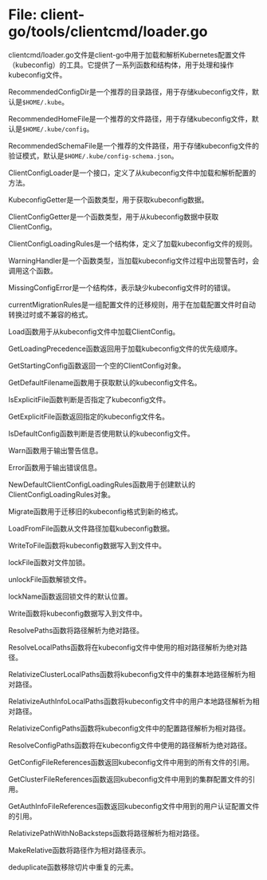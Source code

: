# File: client-go/tools/clientcmd/loader.go

clientcmd/loader.go文件是client-go中用于加载和解析Kubernetes配置文件（kubeconfig）的工具。它提供了一系列函数和结构体，用于处理和操作kubeconfig文件。

RecommendedConfigDir是一个推荐的目录路径，用于存储kubeconfig文件，默认是`$HOME/.kube`。

RecommendedHomeFile是一个推荐的文件路径，用于存储kubeconfig文件，默认是`$HOME/.kube/config`。

RecommendedSchemaFile是一个推荐的文件路径，用于存储kubeconfig文件的验证模式，默认是`$HOME/.kube/config-schema.json`。

ClientConfigLoader是一个接口，定义了从kubeconfig文件中加载和解析配置的方法。

KubeconfigGetter是一个函数类型，用于获取kubeconfig数据。

ClientConfigGetter是一个函数类型，用于从kubeconfig数据中获取ClientConfig。

ClientConfigLoadingRules是一个结构体，定义了加载kubeconfig文件的规则。

WarningHandler是一个函数类型，当加载kubeconfig文件过程中出现警告时，会调用这个函数。

MissingConfigError是一个结构体，表示缺少kubeconfig文件时的错误。

currentMigrationRules是一组配置文件的迁移规则，用于在加载配置文件时自动转换过时或不兼容的格式。

Load函数用于从kubeconfig文件中加载ClientConfig。

GetLoadingPrecedence函数返回用于加载kubeconfig文件的优先级顺序。

GetStartingConfig函数返回一个空的ClientConfig对象。

GetDefaultFilename函数用于获取默认的kubeconfig文件名。

IsExplicitFile函数判断是否指定了kubeconfig文件。

GetExplicitFile函数返回指定的kubeconfig文件名。

IsDefaultConfig函数判断是否使用默认的kubeconfig文件。

Warn函数用于输出警告信息。

Error函数用于输出错误信息。

NewDefaultClientConfigLoadingRules函数用于创建默认的ClientConfigLoadingRules对象。

Migrate函数用于迁移旧的kubeconfig格式到新的格式。

LoadFromFile函数从文件路径加载kubeconfig数据。

WriteToFile函数将kubeconfig数据写入到文件中。

lockFile函数对文件加锁。

unlockFile函数解锁文件。

lockName函数返回锁文件的默认位置。

Write函数将kubeconfig数据写入到文件中。

ResolvePaths函数将路径解析为绝对路径。

ResolveLocalPaths函数将在kubeconfig文件中使用的相对路径解析为绝对路径。

RelativizeClusterLocalPaths函数将kubeconfig文件中的集群本地路径解析为相对路径。

RelativizeAuthInfoLocalPaths函数将kubeconfig文件中的用户本地路径解析为相对路径。

RelativizeConfigPaths函数将kubeconfig文件中的配置路径解析为相对路径。

ResolveConfigPaths函数将在kubeconfig文件中使用的路径解析为绝对路径。

GetConfigFileReferences函数返回kubeconfig文件中用到的所有文件的引用。

GetClusterFileReferences函数返回kubeconfig文件中用到的集群配置文件的引用。

GetAuthInfoFileReferences函数返回kubeconfig文件中用到的用户认证配置文件的引用。

RelativizePathWithNoBacksteps函数将路径解析为相对路径。

MakeRelative函数将路径作为相对路径表示。

deduplicate函数移除切片中重复的元素。


